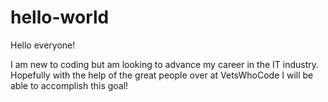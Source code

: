 # hello-world

Hello everyone!

I am new to coding but am looking to advance my career in the IT industry. 
Hopefully with the help of the great people over at VetsWhoCode I will be able to accomplish this goal!
